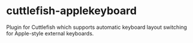cuttlefish-applekeyboard
========================

Plugin for Cuttlefish which supports automatic keyboard layout switching for Apple-style external keyboards.
